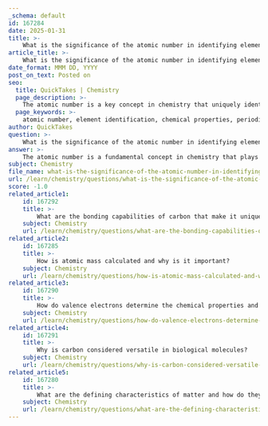 ```yaml
---
_schema: default
id: 167284
date: 2025-01-31
title: >-
    What is the significance of the atomic number in identifying elements?
article_title: >-
    What is the significance of the atomic number in identifying elements?
date_format: MMM DD, YYYY
post_on_text: Posted on
seo:
  title: QuickTakes | Chemistry
  page_description: >-
    The atomic number is a key concept in chemistry that uniquely identifies elements based on the number of protons in their nucleus and influences their chemical properties and behavior.
  page_keywords: >-
    atomic number, element identification, chemical properties, periodic table, periodic trends, valence electrons, isotopes, atomic mass, chemistry concepts, protons
author: QuickTakes
question: >-
    What is the significance of the atomic number in identifying elements?
answer: >-
    The atomic number is a fundamental concept in chemistry that plays a crucial role in identifying elements. It is defined as the number of protons present in the nucleus of an atom of an element, and it is denoted by the symbol 'Z'. Each element has a unique atomic number, meaning that no two elements can share the same atomic number. For example, hydrogen has an atomic number of 1, indicating it has one proton, while carbon has an atomic number of 6, which means it has six protons.\n\nThe significance of the atomic number extends beyond mere identification. Here are several key points regarding its importance:\n\n1. **Element Identification**: The atomic number is the primary means of identifying an element. It determines the element's identity and is the basis for the organization of the periodic table, which is arranged in order of increasing atomic number.\n\n2. **Chemical Properties**: The atomic number directly influences the chemical properties of an element. It determines the number of electrons in a neutral atom, which in turn defines the atom's electron configuration. The arrangement of electrons, particularly the valence electrons, dictates how an atom interacts with other atoms and the types of chemical bonds it can form.\n\n3. **Periodic Trends**: The periodic table is structured based on atomic numbers, allowing for the observation of periodic trends in chemical properties. Elements with similar valence electron configurations are grouped together, exhibiting similar chemical behaviors. For instance, elements in the same group of the periodic table often share similar reactivity and bonding characteristics.\n\n4. **Stability and Isotopes**: While the atomic number defines the element, the number of neutrons (which, along with protons, contributes to the atomic mass) can affect the stability of the nucleus. Isotopes of an element have the same atomic number but different mass numbers due to varying neutron counts, which can influence their stability and radioactivity.\n\n5. **Foundation of Modern Chemistry**: The atomic number is essential for understanding the structure of atoms and the nature of elements. It serves as a cornerstone for various fields of chemistry, including organic, inorganic, and physical chemistry.\n\nIn summary, the atomic number is not only a unique identifier for each element but also a critical factor in determining the chemical properties, behavior, and stability of atoms. Its role in the organization of the periodic table further underscores its significance in the study of chemistry.
subject: Chemistry
file_name: what-is-the-significance-of-the-atomic-number-in-identifying-elements.md
url: /learn/chemistry/questions/what-is-the-significance-of-the-atomic-number-in-identifying-elements
score: -1.0
related_article1:
    id: 167292
    title: >-
        What are the bonding capabilities of carbon that make it unique?
    subject: Chemistry
    url: /learn/chemistry/questions/what-are-the-bonding-capabilities-of-carbon-that-make-it-unique
related_article2:
    id: 167285
    title: >-
        How is atomic mass calculated and why is it important?
    subject: Chemistry
    url: /learn/chemistry/questions/how-is-atomic-mass-calculated-and-why-is-it-important
related_article3:
    id: 167290
    title: >-
        How do valence electrons determine the chemical properties and reactivity of an element?
    subject: Chemistry
    url: /learn/chemistry/questions/how-do-valence-electrons-determine-the-chemical-properties-and-reactivity-of-an-element
related_article4:
    id: 167291
    title: >-
        Why is carbon considered versatile in biological molecules?
    subject: Chemistry
    url: /learn/chemistry/questions/why-is-carbon-considered-versatile-in-biological-molecules
related_article5:
    id: 167280
    title: >-
        What are the defining characteristics of matter and how do they relate to elements?
    subject: Chemistry
    url: /learn/chemistry/questions/what-are-the-defining-characteristics-of-matter-and-how-do-they-relate-to-elements
---
```


&nbsp;